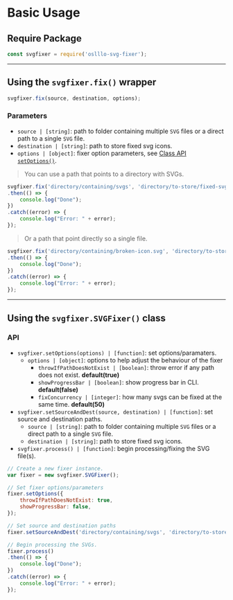 # Basic Usage

## Require Package

```js
const svgfixer = require('oslllo-svg-fixer');
```

---

## Using the `svgfixer.fix()` wrapper

```js
svgfixer.fix(source, destination, options);
```

### Parameters

- `source | [string]`: path to folder containing multiple `SVG` files or a direct path to a single `SVG` file.
- `destination | [string]`: path to store fixed svg icons.
- `options | [object]`: fixer option parameters, see [Class API `setOptions()`](#class-api).

> You can use a path that points to a directory with SVGs.

```js
svgfixer.fix('directory/containing/svgs', 'directory/to-store/fixed-svgs')
.then(() => {
    console.log("Done");
})
.catch((error) => {
    console.log("Error: " + error);
});
```

> Or a path that point directly so a single file.

```js
svgfixer.fix('directory/containing/broken-icon.svg', 'directory/to-store/fixed-svgs')
.then(() => {
    console.log("Done");
})
.catch((error) => {
    console.log("Error: " + error);
});
```

---

## Using the `svgfixer.SVGFixer()` class

### API <a id="class-api"></a>

- `svgfixer.setOptions(options) | [function]`: set options/paramaters.
    - `options | [object]`: options to help adjust the behaviour of the fixer
        - `throwIfPathDoesNotExist | [boolean]`: throw error if any path does not exist. **default(true)**
        - `showProgressBar | [boolean]`: show progress bar in CLI. **default(false)**
        - `fixConcurrency | [integer]`: how many svgs can be fixed at the same time. **default(50)**
- `svgfixer.setSourceAndDest(source, destination) | [function]`: set source and destination paths.
    - `source | [string]`: path to folder containing multiple `SVG` files or a direct path to a single `SVG` file.
    - `destination | [string]`: path to store fixed svg icons.
- `svgfixer.process() | [function]`: begin processing/fixing the SVG file(s).

```js
// Create a new fixer instance.
var fixer = new svgfixer.SVGFixer();

// Set fixer options/parameters
fixer.setOptions({
    throwIfPathDoesNotExist: true,
    showProgressBar: false,
});

// Set source and destination paths
fixer.setSourceAndDest('directory/containing/svgs', 'directory/to-store/fixed-svgs');

// Begin processing the SVGs.
fixer.process()
.then(() => {
    console.log("Done");
})
.catch((error) => {
    console.log("Error: " + error);
});
```
